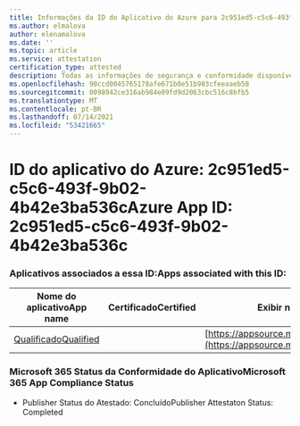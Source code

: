 ```yaml
---
title: Informações da ID do Aplicativo do Azure para 2c951ed5-c5c6-493f-9b02-4b42e3ba536c
ms.author: elmalova
author: elenamalova
ms.date: ''
ms.topic: article
ms.service: attestation
certification_type: attested
description: Todas as informações de segurança e conformidade disponíveis para 2c951ed5-c5c6-493f-9b02-4b42e3ba536c.
ms.openlocfilehash: 90ccd0045765178afe671b0e51b983cfeeaaeb58
ms.sourcegitcommit: 0098942ce316ab984e09fd9d2063cbc516c8bfb5
ms.translationtype: MT
ms.contentlocale: pt-BR
ms.lasthandoff: 07/14/2021
ms.locfileid: "53421665"
---
```

# <a name="azure-app-id-2c951ed5-c5c6-493f-9b02-4b42e3ba536c"></a><span data-ttu-id="47103-103">ID do aplicativo do Azure: 2c951ed5-c5c6-493f-9b02-4b42e3ba536c</span><span class="sxs-lookup"><span data-stu-id="47103-103">Azure App ID: 2c951ed5-c5c6-493f-9b02-4b42e3ba536c</span></span>


### <a name="apps-associated-with-this-id"></a><span data-ttu-id="47103-104">Aplicativos associados a essa ID:</span><span class="sxs-lookup"><span data-stu-id="47103-104">Apps associated with this ID:</span></span>
| <span data-ttu-id="47103-105">**Nome do aplicativo**</span><span class="sxs-lookup"><span data-stu-id="47103-105">**App name**</span></span> | <span data-ttu-id="47103-106">**Certificado**</span><span class="sxs-lookup"><span data-stu-id="47103-106">**Certified**</span></span> | <span data-ttu-id="47103-107">**Exibir no AppSource**</span><span class="sxs-lookup"><span data-stu-id="47103-107">**View in AppSource**</span></span> |
|-|-|-|
| [<span data-ttu-id="47103-108">Qualificado</span><span class="sxs-lookup"><span data-stu-id="47103-108">Qualified</span></span>](https://docs.microsoft.com/en-us/microsoft-365-app-certification/forward/WA200002720) |  | [https://appsource.microsoft.com/product/office/WA200002720](https://appsource.microsoft.com/product/office/WA200002720) |

### <a name="microsoft-365-app-compliance-status"></a><span data-ttu-id="47103-109">Microsoft 365 Status da Conformidade do Aplicativo</span><span class="sxs-lookup"><span data-stu-id="47103-109">Microsoft 365 App Compliance Status</span></span>
- <span data-ttu-id="47103-110">Publisher Status do Atestado: Concluído</span><span class="sxs-lookup"><span data-stu-id="47103-110">Publisher Attestaton Status: Completed</span></span>
